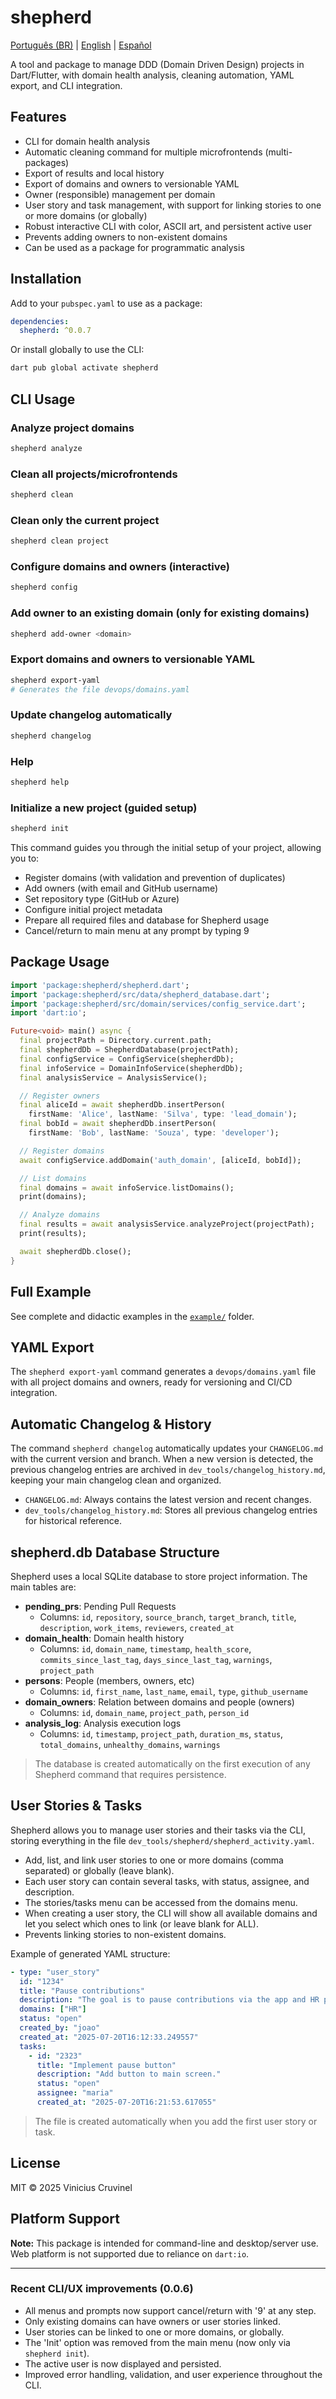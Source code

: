 # shepherd

[Português (BR)](README.pt-br.md) | [English](README.md) | [Español](README.es.md)

A tool and package to manage DDD (Domain Driven Design) projects in Dart/Flutter, with domain health analysis, cleaning automation, YAML export, and CLI integration.

## Features

- CLI for domain health analysis
- Automatic cleaning command for multiple microfrontends (multi-packages)
- Export of results and local history
- Export of domains and owners to versionable YAML
- Owner (responsible) management per domain
- User story and task management, with support for linking stories to one or more domains (or globally)
- Robust interactive CLI with color, ASCII art, and persistent active user
- Prevents adding owners to non-existent domains
- Can be used as a package for programmatic analysis

## Installation

Add to your `pubspec.yaml` to use as a package:

```yaml
dependencies:
  shepherd: ^0.0.7
```

Or install globally to use the CLI:

```sh
dart pub global activate shepherd
```

## CLI Usage

### Analyze project domains
```sh
shepherd analyze
```

### Clean all projects/microfrontends
```sh
shepherd clean
```

### Clean only the current project
```sh
shepherd clean project
```


### Configure domains and owners (interactive)
```sh
shepherd config
```

### Add owner to an existing domain (only for existing domains)
```sh
shepherd add-owner <domain>
```

### Export domains and owners to versionable YAML
```sh
shepherd export-yaml
# Generates the file devops/domains.yaml
```

### Update changelog automatically
```sh
shepherd changelog
```

### Help
```sh
shepherd help
```

### Initialize a new project (guided setup)
```sh
shepherd init
```
This command guides you through the initial setup of your project, allowing you to:
- Register domains (with validation and prevention of duplicates)
- Add owners (with email and GitHub username)
- Set repository type (GitHub or Azure)
- Configure initial project metadata
- Prepare all required files and database for Shepherd usage
- Cancel/return to main menu at any prompt by typing 9

## Package Usage

```dart
import 'package:shepherd/shepherd.dart';
import 'package:shepherd/src/data/shepherd_database.dart';
import 'package:shepherd/src/domain/services/config_service.dart';
import 'dart:io';

Future<void> main() async {
  final projectPath = Directory.current.path;
  final shepherdDb = ShepherdDatabase(projectPath);
  final configService = ConfigService(shepherdDb);
  final infoService = DomainInfoService(shepherdDb);
  final analysisService = AnalysisService();

  // Register owners
  final aliceId = await shepherdDb.insertPerson(
    firstName: 'Alice', lastName: 'Silva', type: 'lead_domain');
  final bobId = await shepherdDb.insertPerson(
    firstName: 'Bob', lastName: 'Souza', type: 'developer');

  // Register domains
  await configService.addDomain('auth_domain', [aliceId, bobId]);

  // List domains
  final domains = await infoService.listDomains();
  print(domains);

  // Analyze domains
  final results = await analysisService.analyzeProject(projectPath);
  print(results);

  await shepherdDb.close();
}
```

## Full Example

See complete and didactic examples in the [`example/`](example/shepherd_example.dart) folder.

## YAML Export

The `shepherd export-yaml` command generates a `devops/domains.yaml` file with all project domains and owners, ready for versioning and CI/CD integration.

## Automatic Changelog & History

The command `shepherd changelog` automatically updates your `CHANGELOG.md` with the current version and branch. When a new version is detected, the previous changelog entries are archived in `dev_tools/changelog_history.md`, keeping your main changelog clean and organized.

- `CHANGELOG.md`: Always contains the latest version and recent changes.
- `dev_tools/changelog_history.md`: Stores all previous changelog entries for historical reference.



## shepherd.db Database Structure

Shepherd uses a local SQLite database to store project information. The main tables are:

- **pending_prs**: Pending Pull Requests
  - Columns: `id`, `repository`, `source_branch`, `target_branch`, `title`, `description`, `work_items`, `reviewers`, `created_at`
- **domain_health**: Domain health history
  - Columns: `id`, `domain_name`, `timestamp`, `health_score`, `commits_since_last_tag`, `days_since_last_tag`, `warnings`, `project_path`
- **persons**: People (members, owners, etc)
  - Columns: `id`, `first_name`, `last_name`, `email`, `type`, `github_username`
- **domain_owners**: Relation between domains and people (owners)
  - Columns: `id`, `domain_name`, `project_path`, `person_id`
- **analysis_log**: Analysis execution logs
  - Columns: `id`, `timestamp`, `project_path`, `duration_ms`, `status`, `total_domains`, `unhealthy_domains`, `warnings`

> The database is created automatically on the first execution of any Shepherd command that requires persistence.

## User Stories & Tasks

Shepherd allows you to manage user stories and their tasks via the CLI, storing everything in the file `dev_tools/shepherd/shepherd_activity.yaml`.

- Add, list, and link user stories to one or more domains (comma separated) or globally (leave blank).
- Each user story can contain several tasks, with status, assignee, and description.
- The stories/tasks menu can be accessed from the domains menu.
- When creating a user story, the CLI will show all available domains and let you select which ones to link (or leave blank for ALL).
- Prevents linking stories to non-existent domains.

Example of generated YAML structure:

```yaml
- type: "user_story"
  id: "1234"
  title: "Pause contributions"
  description: "The goal is to pause contributions via the app and HR portal."
  domains: ["HR"]
  status: "open"
  created_by: "joao"
  created_at: "2025-07-20T16:12:33.249557"
  tasks:
    - id: "2323"
      title: "Implement pause button"
      description: "Add button to main screen."
      status: "open"
      assignee: "maria"
      created_at: "2025-07-20T16:21:53.617055"
```

> The file is created automatically when you add the first user story or task.

## License

MIT © 2025 Vinicius Cruvinel

## Platform Support

**Note:** This package is intended for command-line and desktop/server use. Web platform is not supported due to reliance on `dart:io`.

---

### Recent CLI/UX improvements (0.0.6)

- All menus and prompts now support cancel/return with '9' at any step.
- Only existing domains can have owners or user stories linked.
- User stories can be linked to one or more domains, or globally.
- The 'Init' option was removed from the main menu (now only via `shepherd init`).
- The active user is now displayed and persisted.
- Improved error handling, validation, and user experience throughout the CLI.
